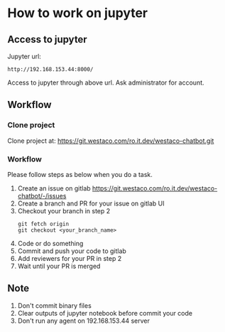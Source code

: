 # How to work on jupyter

## Access to jupyter

Jupyter url:
```shell
http://192.168.153.44:8000/
```

Access to jupyter through above url. Ask administrator for account.

## Workflow

### Clone project
Clone project at: https://git.westaco.com/ro.it.dev/westaco-chatbot.git

### Workflow
Please follow steps as below when you do a task.

1. Create an issue on gitlab https://git.westaco.com/ro.it.dev/westaco-chatbot/-/issues
2. Create a branch and PR for your issue on gitlab UI
3. Checkout your branch in step 2
    ```shell
    git fetch origin
    git checkout <your_branch_name>
    ```
4. Code or do something
5. Commit and push your code to gitlab
6. Add reviewers for your PR in step 2
7. Wait until your PR is merged

## Note
1. Don't commit binary files
2. Clear outputs of jupyter notebook before commit your code
3. Don't run any agent on 192.168.153.44 server

